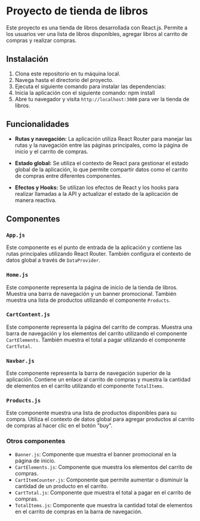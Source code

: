 # Proyecto de tienda de libros

Este proyecto es una tienda de libros desarrollada con React.js. Permite a los usuarios ver una lista de libros disponibles, agregar libros al carrito de compras y realizar compras.

## Instalación

1. Clona este repositorio en tu máquina local.
2. Navega hasta el directorio del proyecto.
3. Ejecuta el siguiente comando para instalar las dependencias:
4. Inicia la aplicación con el siguiente comando: npm install
5. Abre tu navegador y visita `http://localhost:3000` para ver la tienda de libros.

## Funcionalidades

- **Rutas y navegación:** La aplicación utiliza React Router para manejar las rutas y la navegación entre las páginas principales, como la página de inicio y el carrito de compras.

- **Estado global:** Se utiliza el contexto de React para gestionar el estado global de la aplicación, lo que permite compartir datos como el carrito de compras entre diferentes componentes.

- **Efectos y Hooks:** Se utilizan los efectos de React y los hooks para realizar llamadas a la API y actualizar el estado de la aplicación de manera reactiva.

## Componentes

### `App.js`

Este componente es el punto de entrada de la aplicación y contiene las rutas principales utilizando React Router. También configura el contexto de datos global a través de `DataProvider`.

### `Home.js`

Este componente representa la página de inicio de la tienda de libros. Muestra una barra de navegación y un banner promocional. También muestra una lista de productos utilizando el componente `Products`.

### `CartContent.js`

Este componente representa la página del carrito de compras. Muestra una barra de navegación y los elementos del carrito utilizando el componente `CartElements`. También muestra el total a pagar utilizando el componente `CartTotal`.

### `Navbar.js`

Este componente representa la barra de navegación superior de la aplicación. Contiene un enlace al carrito de compras y muestra la cantidad de elementos en el carrito utilizando el componente `TotalItems`.

### `Products.js`

Este componente muestra una lista de productos disponibles para su compra. Utiliza el contexto de datos global para agregar productos al carrito de compras al hacer clic en el botón "buy".

### Otros componentes

- `Banner.js`: Componente que muestra el banner promocional en la página de inicio.
- `CartElements.js`: Componente que muestra los elementos del carrito de compras.
- `CartItemCounter.js`: Componente que permite aumentar o disminuir la cantidad de un producto en el carrito.
- `CartTotal.js`: Componente que muestra el total a pagar en el carrito de compras.
- `TotalItems.js`: Componente que muestra la cantidad total de elementos en el carrito de compras en la barra de navegación.
